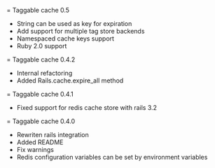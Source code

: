 = Taggable cache 0.5
- String can be used as key for expiration
- Add support for multiple tag store backends
- Namespaced cache keys support
- Ruby 2.0 support

= Taggable cache 0.4.2

- Internal refactoring
- Added Rails.cache.expire_all method

= Taggable cache 0.4.1

- Fixed support for redis cache store with rails 3.2

= Taggable cache 0.4.0

- Rewriten rails integration
- Added README
- Fix warnings
- Redis configuration variables can be set by environment variables